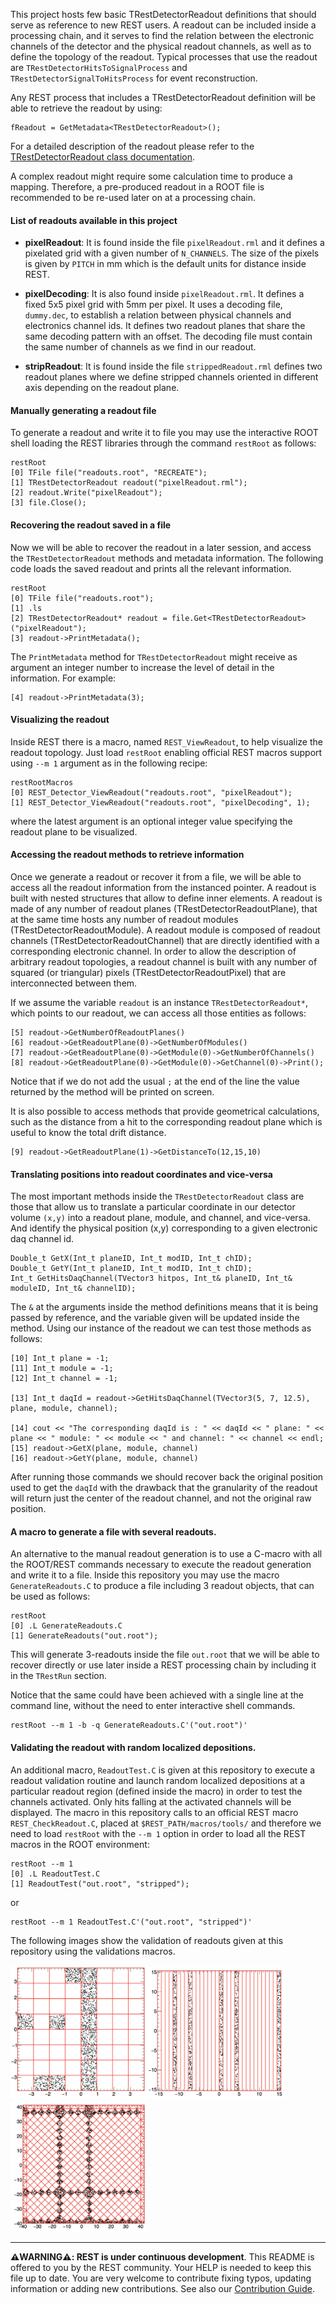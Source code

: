 This project hosts few basic TRestDetectorReadout definitions that should serve as reference to new REST users.
A readout can be included inside a processing chain, and it serves to find the relation between the electronic channels of the detector and the physical readout channels, as well as to define the topology of the readout.
Typical processes that use the readout are `TRestDetectorHitsToSignalProcess` and `TRestDetectorSignalToHitsProcess` for event reconstruction.

Any REST process that includes a TRestDetectorReadout definition will be able to retrieve the readout by using:

```
fReadout = GetMetadata<TRestDetectorReadout>();
```

For a detailed description of the readout please refer to the [TRestDetectorReadout class documentation](https://sultan.unizar.es/rest/classTRestDetectorReadout.html).

A complex readout might require some calculation time to produce a mapping.
Therefore, a pre-produced readout in a ROOT file is recommended to be re-used later on at a processing chain.

#### List of readouts available in this project

* **pixelReadout**: It is found inside the file `pixelReadout.rml` and it defines a pixelated grid with a given number of `N_CHANNELS`. The size of the pixels is given by `PITCH` in mm which is the default units for distance inside REST.

* **pixelDecoding**: It is also found inside `pixelReadout.rml`. It defines a fixed 5x5 pixel grid with 5mm per pixel. It uses a decoding file, `dummy.dec`, to establish a relation between physical channels and electronics channel ids. 
It defines two readout planes that share the same decoding pattern with an offset.
The decoding file must contain the same number of channels as we find in our readout.

* **stripReadout**: It is found inside the file `strippedReadout.rml` defines two readout planes where we define stripped channels oriented in different axis depending on the readout plane.

#### Manually generating a readout file

To generate a readout and write it to file you may use the interactive ROOT shell loading the REST libraries through the command `restRoot` as follows:

```
restRoot
[0] TFile file("readouts.root", "RECREATE");
[1] TRestDetectorReadout readout("pixelReadout.rml");
[2] readout.Write("pixelReadout");
[3] file.Close();
```

#### Recovering the readout saved in a file

Now we will be able to recover the readout in a later session, and access the `TRestDetectorReadout` methods and metadata information.
The following code loads the saved readout and prints all the relevant information. 

```
restRoot
[0] TFile file("readouts.root");
[1] .ls
[2] TRestDetectorReadout* readout = file.Get<TRestDetectorReadout>("pixelReadout");
[3] readout->PrintMetadata();
```

The `PrintMetadata` method for `TRestDetectorReadout` might receive as argument an integer number to increase the level of detail in the information. For example:

```
[4] readout->PrintMetadata(3);
```

#### Visualizing the readout

Inside REST there is a macro, named `REST_ViewReadout`, to help visualize the readout topology.
Just load `restRoot` enabling official REST macros support using `--m 1` argument as in the following recipe:

```
restRootMacros
[0] REST_Detector_ViewReadout("readouts.root", "pixelReadout");
[1] REST_Detector_ViewReadout("readouts.root", "pixelDecoding", 1);
```

where the latest argument is an optional integer value specifying the readout plane to be visualized.

#### Accessing the readout methods to retrieve information

Once we generate a readout or recover it from a file, we will be able to access all the readout information from the instanced pointer.
A readout is built with nested structures that allow to define inner elements.
A readout is made of any number of readout planes (TRestDetectorReadoutPlane), that at the same time hosts any number of readout modules (TRestDetectorReadoutModule).
A readout module is composed of readout channels (TRestDetectorReadoutChannel) that are directly identified with a corresponding electronic channel.
In order to allow the description of arbitrary readout topologies, a readout channel is built with any number of squared (or triangular) pixels (TRestDetectorReadoutPixel) that are interconnected between them. 

If we assume the variable `readout` is an instance `TRestDetectorReadout*`, which points to our readout, we can access all those entities as follows:

```
[5] readout->GetNumberOfReadoutPlanes()
[6] readout->GetReadoutPlane(0)->GetNumberOfModules()
[7] readout->GetReadoutPlane(0)->GetModule(0)->GetNumberOfChannels()
[8] readout->GetReadoutPlane(0)->GetModule(0)->GetChannel(0)->Print();
```

Notice that if we do not add the usual `;` at the end of the line the value returned by the method will be printed on screen.

It is also possible to access methods that provide geometrical calculations, such as the distance from a hit to the corresponding readout plane which is useful to know the total drift distance.

```
[9] readout->GetReadoutPlane(1)->GetDistanceTo(12,15,10)
```

#### Translating positions into readout coordinates and vice-versa

The most important methods inside the `TRestDetectorReadout` class are those that allow us to translate a particular coordinate in our detector volume `(x,y)` into a readout plane, module, and channel, and vice-versa.
And identify the physical position (x,y) corresponding to a given electronic daq channel id.

```
Double_t GetX(Int_t planeID, Int_t modID, Int_t chID);
Double_t GetY(Int_t planeID, Int_t modID, Int_t chID);
Int_t GetHitsDaqChannel(TVector3 hitpos, Int_t& planeID, Int_t& moduleID, Int_t& channelID);
```

The `&` at the arguments inside the method definitions means that it is being passed by reference, and the variable given will be updated inside the method. Using our instance of the readout we can test those methods as follows:

```
[10] Int_t plane = -1;
[11] Int_t module = -1;
[12] Int_t channel = -1;

[13] Int_t daqId = readout->GetHitsDaqChannel(TVector3(5, 7, 12.5), plane, module, channel);

[14] cout << "The corresponding daqId is : " << daqId << " plane: " << plane << " module: " << module << " and channel: " << channel << endl;
[15] readout->GetX(plane, module, channel)
[16] readout->GetY(plane, module, channel)
```

After running those commands we should recover back the original position used to get the `daqId` with the drawback that the granularity of the readout will return just the center of the readout channel, and not the original raw position.

#### A macro to generate a file with several readouts.

An alternative to the manual readout generation is to use a C-macro with all the ROOT/REST commands necessary to execute the readout generation and write it to a file.
Inside this repository you may use the macro `GenerateReadouts.C` to produce a file including 3 readout objects, that can be used as follows:

```
restRoot
[0] .L GenerateReadouts.C
[1] GenerateReadouts("out.root");
```

This will generate 3-readouts inside the file `out.root` that we will be able to recover directly or use later inside a REST processing chain by including it in the `TRestRun` section.

Notice that the same could have been achieved with a single line at the command line, without the need to enter interactive shell commands.

```
restRoot --m 1 -b -q GenerateReadouts.C'("out.root")'
```

#### Validating the readout with random localized depositions.

An additional macro, `ReadoutTest.C` is given at this repository to execute a readout validation routine and launch random localized depositions at a particular readout region (defined inside the macro) in order to test the channels activated.
Only hits falling at the activated channels will be displayed.
The macro in this repository calls to an official REST macro `REST_CheckReadout.C`, placed at `$REST_PATH/macros/tools/` and therefore we need to load `restRoot` with the `--m 1` option in order to load all the REST macros in the ROOT environment:

```
restRoot --m 1
[0] .L ReadoutTest.C
[1] ReadoutTest("out.root", "stripped");
```

or

```
restRoot --m 1 ReadoutTest.C'("out.root", "stripped")'
```

The following images show the validation of readouts given at this repository using the validations macros.

<img src="images/pixel.png" width="220" ><img src="images/stripped.png" width="220" ><img src="images/microbulk.png" width="220" >


-----

**⚠️WARNING⚠️: REST is under continuous development**.
This README is offered to you by the REST community.
Your HELP is needed to keep this file up to date.
You are very welcome to contribute fixing typos, updating information or adding new contributions.
See also our [Contribution Guide](https://rest-for-physics/framework/CONTRIBUTING.md).
